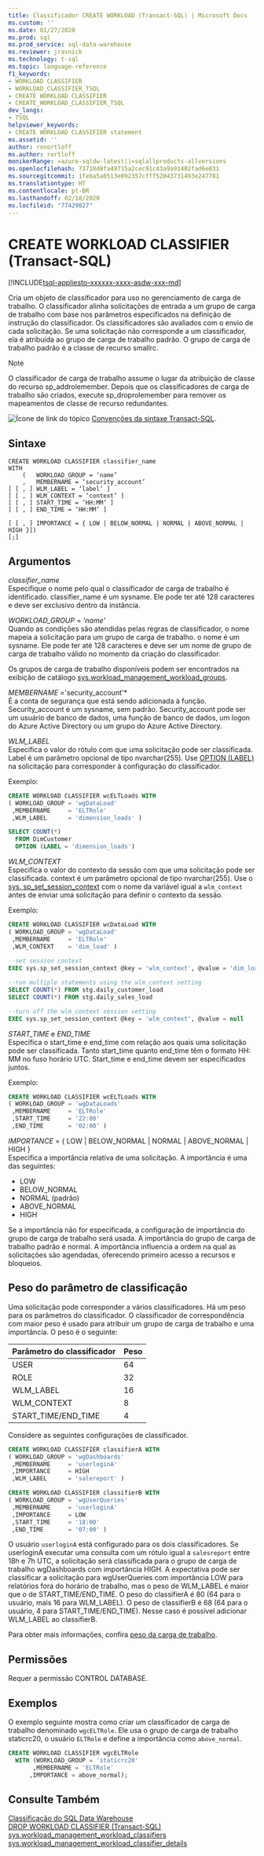 ```yaml
---
title: Classificador CREATE WORKLOAD (Transact-SQL) | Microsoft Docs
ms.custom: ''
ms.date: 01/27/2020
ms.prod: sql
ms.prod_service: sql-data-warehouse
ms.reviewer: jrasnick
ms.technology: t-sql
ms.topic: language-reference
f1_keywords:
- WORKLOAD CLASSIFIER
- WORKLOAD_CLASSIFIER_TSQL
- CREATE WORKLOAD CLASSIFIER
- CREATE_WORKLOAD_CLASSIFIER_TSQL
dev_langs:
- TSQL
helpviewer_keywords:
- CREATE WORKLOAD CLASSIFIER statement
ms.assetid: ''
author: ronortloff
ms.author: rortloff
monikerRange: =azure-sqldw-latest||=sqlallproducts-allversions
ms.openlocfilehash: 73718d8fa49715a2cec91c43a9a91402fad6e031
ms.sourcegitcommit: 1feba5a0513e892357cfff52043731493e247781
ms.translationtype: HT
ms.contentlocale: pt-BR
ms.lasthandoff: 02/18/2020
ms.locfileid: "77429027"
---
```

# <a name="create-workload-classifier-transact-sql"></a>CREATE WORKLOAD CLASSIFIER (Transact-SQL)

[!INCLUDE[tsql-appliesto-xxxxxx-xxxx-asdw-xxx-md](../../includes/tsql-appliesto-xxxxxx-xxxx-asdw-xxx-md.md)]

Cria um objeto de classificador para uso no gerenciamento de carga de trabalho.  O classificador alinha solicitações de entrada a um grupo de carga de trabalho com base nos parâmetros especificados na definição de instrução do classificador.  Os classificadores são avaliados com o envio de cada solicitação.  Se uma solicitação não corresponde a um classificador, ela é atribuída ao grupo de carga de trabalho padrão.  O grupo de carga de trabalho padrão é a classe de recurso smallrc.

> [!NOTE]
> O classificador de carga de trabalho assume o lugar da atribuição de classe do recurso sp_addrolemember.  Depois que os classificadores de carga de trabalho são criados, execute sp_droprolemember para remover os mapeamentos de classe de recurso redundantes.

 ![Ícone de link do tópico](../../database-engine/configure-windows/media/topic-link.gif "Ícone de link do tópico") [Convenções da sintaxe Transact-SQL](../../t-sql/language-elements/transact-sql-syntax-conventions-transact-sql.md).  
  
## <a name="syntax"></a>Sintaxe

```
CREATE WORKLOAD CLASSIFIER classifier_name  
WITH  
    (   WORKLOAD_GROUP = ‘name’  
    ,   MEMBERNAME = ‘security_account’ 
[ [ , ] WLM_LABEL = ‘label’ ]  
[ [ , ] WLM_CONTEXT = ‘context’ ]  
[ [ , ] START_TIME = ‘HH:MM’ ]  
[ [ , ] END_TIME = ‘HH:MM’ ]  
  
[ [ , ] IMPORTANCE = { LOW | BELOW_NORMAL | NORMAL | ABOVE_NORMAL | HIGH }]) 
[;]
```

## <a name="arguments"></a>Argumentos

 *classifier_name*  
 Especifique o nome pelo qual o classificador de carga de trabalho é identificado.  classifier_name é um sysname.  Ele pode ter até 128 caracteres e deve ser exclusivo dentro da instância.

 *WORKLOAD_GROUP* =  *'name'*    
 Quando as condições são atendidas pelas regras de classificador, o nome mapeia a solicitação para um grupo de carga de trabalho.  o nome é um sysname.  Ele pode ter até 128 caracteres e deve ser um nome de grupo de carga de trabalho válido no momento da criação do classificador.

 Os grupos de carga de trabalho disponíveis podem ser encontrados na exibição de catálogo [sys.workload_management_workload_groups](../../relational-databases/system-catalog-views/sys-workload-management-workload-groups-transact-sql.md).

 *MEMBERNAME* ='security_account'*    
 É a conta de segurança que está sendo adicionada à função.  Security_account é um sysname, sem padrão. Security_account pode ser um usuário de banco de dados, uma função de banco de dados, um logon do Azure Active Directory ou um grupo do Azure Active Directory.
 
 *WLM_LABEL*   
 Especifica o valor do rótulo com que uma solicitação pode ser classificada.  Label é um parâmetro opcional de tipo nvarchar(255).  Use [OPTION (LABEL)](/azure/sql-data-warehouse/sql-data-warehouse-develop-label) na solicitação para corresponder à configuração do classificador.

Exemplo:

```sql
CREATE WORKLOAD CLASSIFIER wcELTLoads WITH  
( WORKLOAD_GROUP = 'wgDataLoad'
 ,MEMBERNAME     = 'ELTRole'  
 ,WLM_LABEL      = 'dimension_loads' )

SELECT COUNT(*) 
  FROM DimCustomer
  OPTION (LABEL = 'dimension_loads')
```

*WLM_CONTEXT*  
Especifica o valor do contexto da sessão com que uma solicitação pode ser classificada.  context é um parâmetro opcional de tipo nvarchar(255).  Use o [sys. sp_set_session_context](../../relational-databases/system-stored-procedures/sp-set-session-context-transact-sql.md?view=azure-sqldw-latest) com o nome da variável igual a `wlm_context` antes de enviar uma solicitação para definir o contexto da sessão.

Exemplo:

```sql
CREATE WORKLOAD CLASSIFIER wcDataLoad WITH  
( WORKLOAD_GROUP = 'wgDataLoad'
 ,MEMBERNAME     = 'ELTRole'
 ,WLM_CONTEXT    = 'dim_load' )
 
--set session context
EXEC sys.sp_set_session_context @key = 'wlm_context', @value = 'dim_load'

--run multiple statements using the wlm_context setting
SELECT COUNT(*) FROM stg.daily_customer_load
SELECT COUNT(*) FROM stg.daily_sales_load

--turn off the wlm_context session setting
EXEC sys.sp_set_session_context @key = 'wlm_context', @value = null
```

*START_TIME* e *END_TIME*  
Especifica o start_time e end_time com relação aos quais uma solicitação pode ser classificada.  Tanto start_time quanto end_time têm o formato HH: MM no fuso horário UTC.  Start_time e end_time devem ser especificados juntos.

Exemplo:

```sql
CREATE WORKLOAD CLASSIFIER wcELTLoads WITH  
( WORKLOAD_GROUP = 'wgDataLoads'
 ,MEMBERNAME     = 'ELTRole'  
 ,START_TIME     = '22:00'
 ,END_TIME       = '02:00' )
```

*IMPORTANCE* = { LOW | BELOW_NORMAL | NORMAL | ABOVE_NORMAL | HIGH }  
Especifica a importância relativa de uma solicitação.  A importância é uma das seguintes:

- LOW
- BELOW_NORMAL
- NORMAL (padrão)
- ABOVE_NORMAL
- HIGH  

Se a importância não for especificada, a configuração de importância do grupo de carga de trabalho será usada.  A importância do grupo de carga de trabalho padrão é normal.  A importância influencia a ordem na qual as solicitações são agendadas, oferecendo primeiro acesso a recursos e bloqueios.

## <a name="classification-parameter-weighting"></a>Peso do parâmetro de classificação

Uma solicitação pode corresponder a vários classificadores.  Há um peso para os parâmetros do classificador.  O classificador de correspondência com maior peso é usado para atribuir um grupo de carga de trabalho e uma importância.  O peso é o seguinte:

|Parâmetro do classificador |Peso   |
|---------------------|---------|
|USER                 |64       |
|ROLE                 |32       |
|WLM_LABEL            |16       |
|WLM_CONTEXT          |8        |
|START_TIME/END_TIME  |4        |

Considere as seguintes configurações de classificador.

```sql
CREATE WORKLOAD CLASSIFIER classifierA WITH  
( WORKLOAD_GROUP = 'wgDashboards'  
 ,MEMBERNAME     = 'userloginA'
 ,IMPORTANCE     = HIGH
 ,WLM_LABEL      = 'salereport' )

CREATE WORKLOAD CLASSIFIER classifierB WITH  
( WORKLOAD_GROUP = 'wgUserQueries'  
 ,MEMBERNAME     = 'userloginA'
 ,IMPORTANCE     = LOW
 ,START_TIME     = '18:00'
 ,END_TIME       = '07:00' )
```

O usuário `userloginA` está configurado para os dois classificadores.  Se userloginA executar uma consulta com um rótulo igual a `salesreport` entre 18h e 7h UTC, a solicitação será classificada para o grupo de carga de trabalho wgDashboards com importância HIGH.  A expectativa pode ser classificar a solicitação para wgUserQueries com importância LOW para relatórios fora do horário de trabalho, mas o peso de WLM_LABEL é maior que o de START_TIME/END_TIME.  O peso do classifierA é 80 (64 para o usuário, mais 16 para WLM_LABEL).  O peso de classifierB é 68 (64 para o usuário, 4 para START_TIME/END_TIME).  Nesse caso é possível adicionar WLM_LABEL ao classifierB.

 Para obter mais informações, confira [peso da carga de trabalho](/azure/sql-data-warehouse/sql-data-warehouse-workload-classification#classification-weighting).

## <a name="permissions"></a>Permissões

 Requer a permissão CONTROL DATABASE.  
  
## <a name="examples"></a>Exemplos

 O exemplo seguinte mostra como criar um classificador de carga de trabalho denominado `wgcELTRole`. Ele usa o grupo de carga de trabalho staticrc20, o usuário `ELTRole` e define a importância como `above_normal`.

```sql
CREATE WORKLOAD CLASSIFIER wgcELTRole
  WITH (WORKLOAD_GROUP = 'staticrc20'
       ,MEMBERNAME = 'ELTRole'
      ,IMPORTANCE = above_normal);
```

## <a name="see-also"></a>Consulte Também

[Classificação do SQL Data Warehouse](/azure/sql-data-warehouse/sql-data-warehouse-workload-classification)</br>
[DROP WORKLOAD CLASSIFIER &#40;Transact-SQL&#41;](../../t-sql/statements/drop-workload-classifier-transact-sql.md)</br>
[sys.workload_management_workload_classifiers](../../relational-databases/system-catalog-views/sys-workload-management-workload-classifiers-transact-sql.md)</br>
[sys.workload_management_workload_classifier_details](../../relational-databases/system-catalog-views/sys-workload-management-workload-classifier-details-transact-sql.md)

